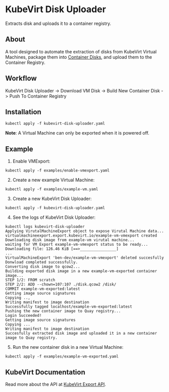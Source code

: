 # KubeVirt Disk Uploader

Extracts disk and uploads it to a container registry.

## About

A tool designed to automate the extraction of disks from KubeVirt Virtual Machines, package them into [Container Disks](https://kubevirt.io/user-guide/virtual_machines/disks_and_volumes/#containerdisk), and upload them to the Container Registry.

## Workflow

KubeVirt Disk Uploader -> Download VM Disk -> Build New Container Disk -> Push To Container Registry

## Installation

```
kubectl apply -f kubevirt-disk-uploader.yaml
```

**Note**: A Virtual Machine can only be exported when it is powered off.

## Example

1. Enable VMExport:

```
kubectl apply -f examples/enable-vmexport.yaml
```

2. Create a new example Virtual Machine:

```
kubectl apply -f examples/example-vm.yaml
```

3. Create a new KubeVirt Disk Uploader:

```
kubectl apply -f kubevirt-disk-uploader.yaml
```

4. See the logs of KubeVirt Disk Uploader:

```
kubectl logs kubevirt-disk-uploader
Applying VirutalMachineExport object to expose Virutal Machine data...
virtualmachineexport.export.kubevirt.io/example-vm-vmexport created
Downloading disk image from example-vm virutal machine...
waiting for VM Export example-vm-vmexport status to be ready...
Downloading file: 126.46 KiB [==>________________]
...
VirtualMachineExport 'ben-dev/example-vm-vmexport' deleted succesfully
Donwload completed successfully.
Converting disk image to qcow2...
Building exported disk image in a new example-vm-exported container image...
STEP 1/2: FROM scratch
STEP 2/2: ADD --chown=107:107 ./disk.qcow2 /disk/
COMMIT example-vm-exported:latest
Getting image source signatures
Copying ..,
Writing manifest to image destination
Successfully tagged localhost/example-vm-exported:latest
Pushing the new container image to Quay registry...
Login Succeeded!
Getting image source signatures
Copying ...
Writing manifest to image destination
Succesfully extracted disk image and uploaded it in a new container image to Quay registry.
```

5. Run the new container disk in a new Virtual Machine:

```
kubectl apply -f examples/example-vm-exported.yaml
```

## KubeVirt Documentation

Read more about the API at [KubeVirt Export API](https://kubevirt.io/user-guide/operations/export_api).

